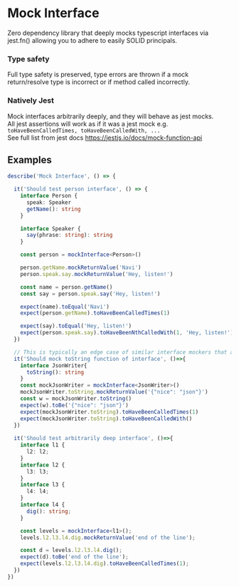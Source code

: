 # Mock Interface
Zero dependency library that deeply mocks typescript interfaces via jest.fn() allowing you to adhere to easily SOLID principals.

### Type safety
Full type safety is preserved, type errors are thrown if a mock return/resolve type is incorrect or if method called incorrectly.

### Natively Jest
Mock interfaces arbitrarily deeply, and they will behave as jest mocks.  
All jest assertions will work as if it was a jest mock e.g. `toHaveBeenCalledTimes, toHaveBeenCalledWith, ...`  
See full list from jest docs https://jestjs.io/docs/mock-function-api

## Examples

```typescript
describe('Mock Interface', () => {

  it('Should test person interface', () => {
    interface Person {
      speak: Speaker
      getName(): string
    }

    interface Speaker {
      say(phrase: string): string
    }

    const person = mockInterface<Person>()

    person.getName.mockReturnValue('Navi')
    person.speak.say.mockReturnValue('Hey, listen!')

    const name = person.getName()
    const say = person.speak.say('Hey, listen!')

    expect(name).toEqual('Navi')
    expect(person.getName).toHaveBeenCalledTimes(1)

    expect(say).toEqual('Hey, listen!')
    expect(person.speak.say).toHaveBeenNthCalledWith(1, 'Hey, listen!')
  })

  // This is typically an edge case of similar interface mockers that aren't caught
  it('Should mock toString function of interface', ()=>{
    interface JsonWriter{
      toString(): string
    }
    const mockJsonWriter = mockInterface<JsonWriter>()
    mockJsonWriter.toString.mockReturnValue('{"nice": "json"}')
    const w = mockJsonWriter.toString()
    expect(w).toBe('{"nice": "json"}')
    expect(mockJsonWriter.toString).toHaveBeenCalledTimes(1)
    expect(mockJsonWriter.toString).toHaveBeenCalledWith()
  })
  
  it('Should test arbitrarily deep interface', ()=>{
    interface l1 {
      l2: l2;
    }
    interface l2 {
      l3: l3;
    }
    interface l3 {
      l4: l4;
    }
    interface l4 {
      dig(): string;
    }

    const levels = mockInterface<l1>();
    levels.l2.l3.l4.dig.mockReturnValue('end of the line');

    const d = levels.l2.l3.l4.dig();
    expect(d).toBe('end of the line');
    expect(levels.l2.l3.l4.dig).toHaveBeenCalledTimes(1);
  })
})
```
